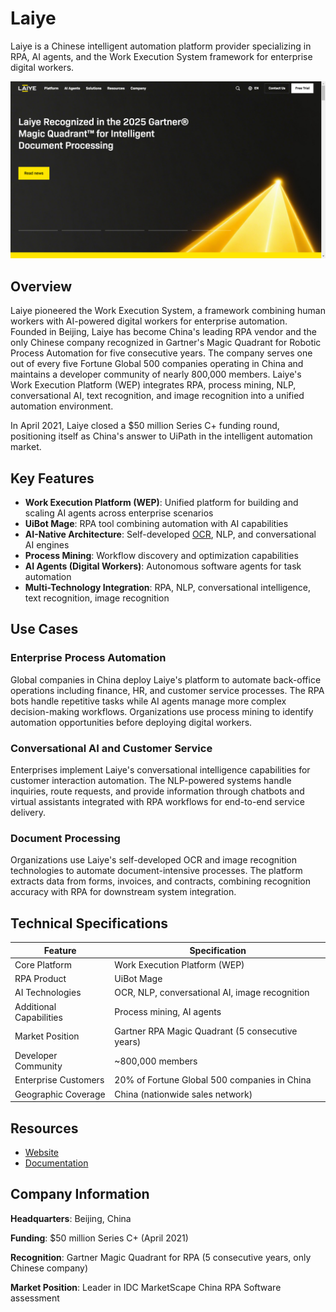 # Laiye

Laiye is a Chinese intelligent automation platform provider specializing in RPA, AI agents, and the Work Execution System framework for enterprise digital workers.

![Laiye](assets\laiye.png)


## Overview

Laiye pioneered the Work Execution System, a framework combining human workers with AI-powered digital workers for enterprise automation. Founded in Beijing, Laiye has become China's leading RPA vendor and the only Chinese company recognized in Gartner's Magic Quadrant for Robotic Process Automation for five consecutive years. The company serves one out of every five Fortune Global 500 companies operating in China and maintains a developer community of nearly 800,000 members. Laiye's Work Execution Platform (WEP) integrates RPA, process mining, NLP, conversational AI, text recognition, and image recognition into a unified automation environment.

In April 2021, Laiye closed a $50 million Series C+ funding round, positioning itself as China's answer to UiPath in the intelligent automation market.

## Key Features

- **Work Execution Platform (WEP)**: Unified platform for building and scaling AI agents across enterprise scenarios
- **UiBot Mage**: RPA tool combining automation with AI capabilities
- **AI-Native Architecture**: Self-developed [OCR](../../capabilities/ocr/index.md), NLP, and conversational AI engines
- **Process Mining**: Workflow discovery and optimization capabilities
- **AI Agents (Digital Workers)**: Autonomous software agents for task automation
- **Multi-Technology Integration**: RPA, NLP, conversational intelligence, text recognition, image recognition

## Use Cases

### Enterprise Process Automation

Global companies in China deploy Laiye's platform to automate back-office operations including finance, HR, and customer service processes. The RPA bots handle repetitive tasks while AI agents manage more complex decision-making workflows. Organizations use process mining to identify automation opportunities before deploying digital workers.

### Conversational AI and Customer Service

Enterprises implement Laiye's conversational intelligence capabilities for customer interaction automation. The NLP-powered systems handle inquiries, route requests, and provide information through chatbots and virtual assistants integrated with RPA workflows for end-to-end service delivery.

### Document Processing

Organizations use Laiye's self-developed OCR and image recognition technologies to automate document-intensive processes. The platform extracts data from forms, invoices, and contracts, combining recognition accuracy with RPA for downstream system integration.

## Technical Specifications

| Feature | Specification |
|---------|---------------|
| Core Platform | Work Execution Platform (WEP) |
| RPA Product | UiBot Mage |
| AI Technologies | OCR, NLP, conversational AI, image recognition |
| Additional Capabilities | Process mining, AI agents |
| Market Position | Gartner RPA Magic Quadrant (5 consecutive years) |
| Developer Community | ~800,000 members |
| Enterprise Customers | 20% of Fortune Global 500 companies in China |
| Geographic Coverage | China (nationwide sales network) |

## Resources

- [Website](https://laiye.com/en)
- [Documentation](https://laiye.com/en)

## Company Information

**Headquarters**: Beijing, China

**Funding**: $50 million Series C+ (April 2021)

**Recognition**: Gartner Magic Quadrant for RPA (5 consecutive years, only Chinese company)

**Market Position**: Leader in IDC MarketScape China RPA Software assessment
